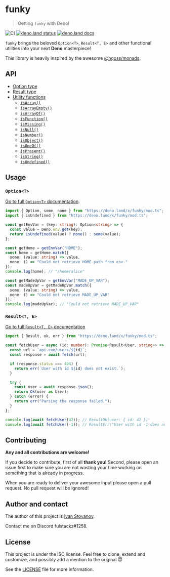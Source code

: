 # funky

> Getting `funky` with Deno!

![CI](https://github.com/ful-stackz/funky/workflows/CI/badge.svg?branch=master)
[![deno.land status](https://img.shields.io/badge/deno.land%2Fx%2Ffunky-v0.3.1-green?style=flat&logo=deno)](https://deno.land/x/funky@v0.3.1)
[![deno.land docs](https://img.shields.io/badge/deno.land-docs-green?style=flat&logo=deno)](https://doc.deno.land/https/deno.land/x/funky@v0.3.1/mod.ts)

`funky` brings the beloved `Option<T>`, `Result<T, E>` and other functional 
utilities into your next **Deno** masterpiece!

This library is heavily inspired by the awesome
[@hqoss/monads](https://github.com/hqoss/monads).

## API

- [Option type](./lib/option)
- [Result type](./lib/result)
- [Utility functions](./lib/utils)
  - [`isArray()`](./lib/utils#isarray)
  - [`isArrayEmpty()`](./lib/utils#isarrayempty)
  - [`isArrayOf()`](./lib/utils#isarrayof)
  - [`isFunction()`](./lib/utils#isfunction)
  - [`isMissing()`](./lib/utils#ismissing)
  - [`isNull()`](./lib/utils#isnull)
  - [`isNumber()`](./lib/utils#isnumber)
  - [`isObject()`](./lib/utils#isobject)
  - [`isOneOf()`](./lib/utils#isoneof)
  - [`isPresent()`](./lib/utils#ispresent)
  - [`isString()`](./lib/utils#isstring)
  - [`isUndefined()`](./lib/utils#isundefined)

## Usage

### `Option<T>`

[Go to full `Option<T>` documentation](./lib/option).

```typescript
import { Option, some, none } from "https://deno.land/x/funky/mod.ts";
import { isUndefined } from "https://deno.land/x/funky/mod.ts";

const getEnvVar = (key: string): Option<string> => {
  const value = Deno.env.get(key);
  return isUndefined(value) ? none() : some(value);
};

const getHome = getEnvVar("HOME");
const home = getHome.match({
  some: (value: string) => value,
  none: () => "Could not retrieve HOME path from env."
});
console.log(home); // "/home/alice"

const getMadeUpVar = getEnvVar("MADE_UP_VAR");
const madeUpVar = getMadeUpVar.match({
  some: (value: string) => value,
  none: () => "Could not retrieve MADE_UP_VAR"
});
console.log(madeUpVar); // "Could not retrieve MADE_UP_VAR"
```

### `Result<T, E>`

[Go to full `Result<T, E>` documentation](./lib/result)

```typescript
import { Result, ok, err } from "https://deno.land/x/funky/mod.ts";

const fetchUser = async (id: number): Promise<Result<User, string>> => {
  const url = `api.com/users/${id}`;
  const response = await fetch(url);

  if (response.status === 404) {
    return err(`User with id ${id} does not exist.`);
  }

  try {
    const user = await response.json();
    return Ok(user as User);
  } catch (error) {
    return err("Parsing the response failed.");
  }
};

console.log(await fetchUser(42)); // ResultOk(user: { id: 42 })
console.log(await fetchUser(-1)); // ResultErr("User with id -1 does not exist.")
```

## Contributing

**Any and all contributions are welcome!**

If you decide to contribute, first of all **thank you!** Second, please open
an issue first to make sure you are not wasting your time working on something
that is already in progress.

When you are ready to deliver your awesome input please open a pull request.
No pull request will be ignored!

## Author and contact

The author of this project is [Ivan Stoyanov](https://github.com/ful-stackz).

Contact me on Discord fulstackz#1258.

## License

This project is under the ISC license. Feel free to clone, extend and customize,
and possibly add a mention to the original 😇

See the [LICENSE](./LICENSE) file for more information.
